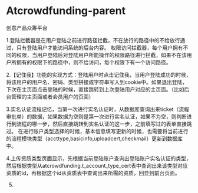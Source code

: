 # Atcrowdfunding-parent
创意产品众筹平台


1.登陆拦截器是在用户登陆之前进行路径拦截，不在放行的路径中的不给放行通过，只有登陆用户才能访问系统的后台内容。
权限访问拦截器，每个用户拥有不同的权限，当用户登陆后对登陆用户所能操作的权限路径进行拦截，如果不在该用户所拥有的权限下的路径中，则不给访问，每个权限下有一个访问路径。

2.【记住我】功能的实现方式：登陆用户时点击记住我，当用户登陆成功的时候，将该用户的用户名、密码、类型拼接成字符串写入到cookie中。如果退出登陆，下次在主页面点击登陆的时候，直接跳转到上次登陆用户对应的主页面。（比如后台管理的主页面或者会员用户的页面）

3.实名认证流程记忆，当第一次进行实名认证时，从数据库查询出来ticket（流程审批单）的数据，如果数据为空则是第一次进行实名认证，如果不为空，则判断进行到流程的哪一步，然后直接跳转到实名认证的这一步，之前填写过的表单直接跳过。
在进行账户类型选择的时候，基本信息填写更新的时候，也需要将当前进行的流程模块类型（accttype,basicinfo,uploadcert,checkmail）更新到数据库中。

4.上传资质类型页面显示，先根据当前登陆账户查询出登陆账户实名认证的类型，然后根据类型从atcrowdfunding.t_account_type_cert表中查询出来该类型对应资质的id，再根据这个id从资质表中查询出来所需的资质，回显到前台页面。

5.
